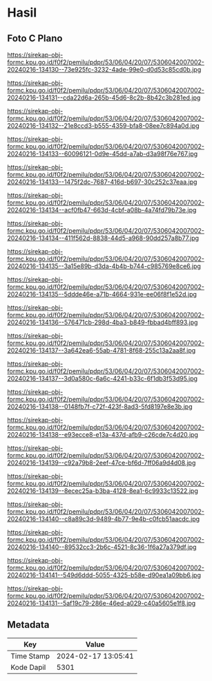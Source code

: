 # Hasil

## Foto C Plano

https://sirekap-obj-formc.kpu.go.id/f0f2/pemilu/pdpr/53/06/04/20/07/5306042007002-20240216-134130--73e925fc-3232-4ade-99e0-d0d53c85cd0b.jpg

https://sirekap-obj-formc.kpu.go.id/f0f2/pemilu/pdpr/53/06/04/20/07/5306042007002-20240216-134131--cda22d6a-265b-45d6-8c2b-8b42c3b281ed.jpg

https://sirekap-obj-formc.kpu.go.id/f0f2/pemilu/pdpr/53/06/04/20/07/5306042007002-20240216-134132--21e8ccd3-b555-4359-bfa8-08ee7c894a0d.jpg

https://sirekap-obj-formc.kpu.go.id/f0f2/pemilu/pdpr/53/06/04/20/07/5306042007002-20240216-134133--60096121-0d9e-45dd-a7ab-d3a98f76e767.jpg

https://sirekap-obj-formc.kpu.go.id/f0f2/pemilu/pdpr/53/06/04/20/07/5306042007002-20240216-134133--1475f2dc-7687-416d-b697-30c252c37eaa.jpg

https://sirekap-obj-formc.kpu.go.id/f0f2/pemilu/pdpr/53/06/04/20/07/5306042007002-20240216-134134--acf0fb47-663d-4cbf-a08b-4a74fd79b73e.jpg

https://sirekap-obj-formc.kpu.go.id/f0f2/pemilu/pdpr/53/06/04/20/07/5306042007002-20240216-134134--411f562d-8838-44d5-a968-90dd257a8b77.jpg

https://sirekap-obj-formc.kpu.go.id/f0f2/pemilu/pdpr/53/06/04/20/07/5306042007002-20240216-134135--3a15e89b-d3da-4b4b-b744-c985769e8ce6.jpg

https://sirekap-obj-formc.kpu.go.id/f0f2/pemilu/pdpr/53/06/04/20/07/5306042007002-20240216-134135--5ddde46e-a71b-4664-931e-ee06f8f1e52d.jpg

https://sirekap-obj-formc.kpu.go.id/f0f2/pemilu/pdpr/53/06/04/20/07/5306042007002-20240216-134136--576471cb-298d-4ba3-b849-fbbad4bff893.jpg

https://sirekap-obj-formc.kpu.go.id/f0f2/pemilu/pdpr/53/06/04/20/07/5306042007002-20240216-134137--3a642ea6-55ab-4781-8f68-255c13a2aa8f.jpg

https://sirekap-obj-formc.kpu.go.id/f0f2/pemilu/pdpr/53/06/04/20/07/5306042007002-20240216-134137--3d0a580c-6a6c-4241-b33c-6f1db3f53d95.jpg

https://sirekap-obj-formc.kpu.go.id/f0f2/pemilu/pdpr/53/06/04/20/07/5306042007002-20240216-134138--0148fb7f-c72f-423f-8ad3-5fd8197e8e3b.jpg

https://sirekap-obj-formc.kpu.go.id/f0f2/pemilu/pdpr/53/06/04/20/07/5306042007002-20240216-134138--e93ecce8-e13a-437d-afb9-c26cde7c4d20.jpg

https://sirekap-obj-formc.kpu.go.id/f0f2/pemilu/pdpr/53/06/04/20/07/5306042007002-20240216-134139--c92a79b8-2eef-47ce-bf6d-7ff06a9d4d08.jpg

https://sirekap-obj-formc.kpu.go.id/f0f2/pemilu/pdpr/53/06/04/20/07/5306042007002-20240216-134139--8ecec25a-b3ba-4128-8ea1-6c9933c13522.jpg

https://sirekap-obj-formc.kpu.go.id/f0f2/pemilu/pdpr/53/06/04/20/07/5306042007002-20240216-134140--c8a89c3d-9489-4b77-9e4b-c0fcb51aacdc.jpg

https://sirekap-obj-formc.kpu.go.id/f0f2/pemilu/pdpr/53/06/04/20/07/5306042007002-20240216-134140--89532cc3-2b6c-4521-8c36-1f6a27a379df.jpg

https://sirekap-obj-formc.kpu.go.id/f0f2/pemilu/pdpr/53/06/04/20/07/5306042007002-20240216-134141--549d6ddd-5055-4325-b58e-d90ea1a09bb6.jpg

https://sirekap-obj-formc.kpu.go.id/f0f2/pemilu/pdpr/53/06/04/20/07/5306042007002-20240216-134131--5af19c79-286e-46ed-a029-c40a5605e1f8.jpg


## Metadata

| Key        | Value               |
| ---------- | ------------------- |
| Time Stamp | 2024-02-17 13:05:41 |
| Kode Dapil | 5301                |



